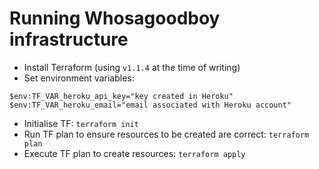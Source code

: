 # Running Whosagoodboy infrastructure
- Install Terraform (using `v1.1.4` at the time of writing)
- Set environment variables:
```
$env:TF_VAR_heroku_api_key="key created in Heroku"
$env:TF_VAR_heroku_email="email associated with Heroku account"

```
- Initialise TF: `terraform init`
- Run TF plan to ensure resources to be created are correct: `terraform plan`
- Execute TF plan to create resources: `terraform apply`